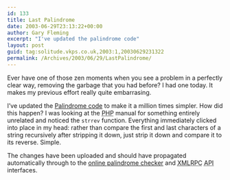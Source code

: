 ```yaml
---
id: 133
title: Last Palindrome
date: 2003-06-29T23:13:22+00:00
author: Gary Fleming
excerpt: "I've updated the palindrome code"
layout: post
guid: tag:solitude.vkps.co.uk,2003:1,20030629231322
permalink: /Archives/2003/06/29/LastPalindrome/
---
```

Ever have one of those zen moments when you see a problem in a perfectly clear way, removing the garbage that you had before? I had one today. It makes my previous effort really quite embarrasing.

I&#8217;ve updated the [Palindrome code](/Code/Palindrome/) to make it a million times simpler. How did this happen? I was looking at the <acronym title="PHP: Hypertext Processor">PHP</acronym> manual for something entirely unrelated and noticed the `strrev` function. Everything immediately clicked into place in my head: rather than compare the first and last characters of a string recursively after stripping it down, just strip it down and compare it to its reverse. Simple.

The changes have been uploaded and should have propagated automatically through to the [online palindrome checker](http://solitude.vkps.co.uk/Code/Palindrome/IsPalindromeForm.php) and <acronym title="eXtensible Markup Language Remote Procedure Call"><acronym title="eXtensible Markup Language">XML</acronym>RPC</acronym> <acronym title="Application Interface">API</acronym> interfaces.